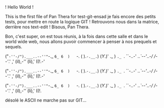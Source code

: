! Hello World !

This is the first file of Pan Thera for test-git-ensad
je fais encore des petits tests, pour mettre en route la logique GIT !
Retrouvons nous dans la matrice, derrière nos text-edit !
Bisous, Pan Thera.

Bon, c'est super, on est tous réunis, à la fois dans cette salle et dans le world wide web, nous allons puvoir commencer à penser à nos prequels et sequels.

("`-''-/").___..--''"`-._
   `6_ 6  )   `-.  (     ).`-.__.`)
   (_Y_.)'  ._   )  `._ `. ``-..-'
 _..`--'_..-_/  /--'_.' ,'
(il),-''  (li),'  ((!.-'

("`-''-/").___..--''"`-._
   `6_ 6  )   `-.  (     ).`-.__.`)
   (_Y_.)'  ._   )  `._ `. ``-..-'
 _..`--'_..-_/  /--'_.' ,'
(il),-''  (li),'  ((!.-'

("`-''-/").___..--''"`-._
   `6_ 6  )   `-.  (     ).`-.__.`)
   (_Y_.)'  ._   )  `._ `. ``-..-'
 _..`--'_..-_/  /--'_.' ,'
(il),-''  (li),'  ((!.

désolé le ASCII ne marche pas sur GIT...

